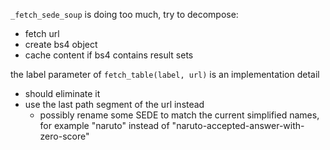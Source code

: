 `_fetch_sede_soup` is doing too much, try to decompose:
 - fetch url
 - create bs4 object
 - cache content if bs4 contains result sets

the label parameter of `fetch_table(label, url)` is an implementation detail
- should eliminate it
- use the last path segment of the url instead
  + possibly rename some SEDE to match the current simplified names,
    for example "naruto" instead of "naruto-accepted-answer-with-zero-score"
